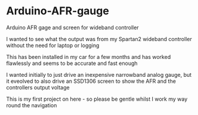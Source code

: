 # Arduino-AFR-gauge
Arduino AFR gage and screen for wideband controller


I wanted to see what the output was from my Spartan2 wideband controller without the need for laptop or logging


This has been installed in my car for a few months and has worked flawlessly and seems to be accurate and fast enough


I wanted initially to just drive an inexpensive narrowband analog gauge, but it eveolved to also drive an SSD1306 screen to show the AFR and the controllers output voltage


This is my first project on here - so please be gentle whilst I work my way round the navigation
